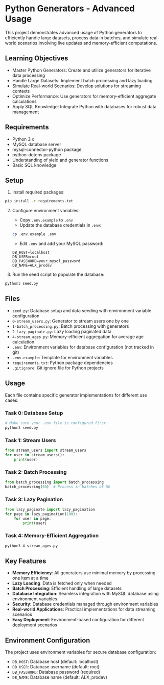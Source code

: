 # Python Generators - Advanced Usage

This project demonstrates advanced usage of Python generators to efficiently handle large datasets, process data in batches, and simulate real-world scenarios involving live updates and memory-efficient computations.

## Learning Objectives

- Master Python Generators: Create and utilize generators for iterative data processing
- Handle Large Datasets: Implement batch processing and lazy loading
- Simulate Real-world Scenarios: Develop solutions for streaming contexts
- Optimize Performance: Use generators for memory-efficient aggregate calculations
- Apply SQL Knowledge: Integrate Python with databases for robust data management

## Requirements

- Python 3.x
- MySQL database server
- mysql-connector-python package
- python-dotenv package
- Understanding of yield and generator functions
- Basic SQL knowledge

## Setup

1. Install required packages:
```bash
pip install -r requirements.txt
```

2. Configure environment variables:
   - Copy `.env.example` to `.env`
   - Update the database credentials in `.env`:
   ```bash
   cp .env.example .env
   ```
   - Edit `.env` and add your MySQL password:
   ```
   DB_HOST=localhost
   DB_USER=root
   DB_PASSWORD=your_mysql_password
   DB_NAME=ALX_prodev
   ```

3. Run the seed script to populate the database:
```bash
python3 seed.py
```

## Files

- `seed.py`: Database setup and data seeding with environment variable configuration
- `0-stream_users.py`: Generator to stream users one by one
- `1-batch_processing.py`: Batch processing with generators
- `2-lazy_paginate.py`: Lazy loading paginated data
- `4-stream_ages.py`: Memory-efficient aggregation for average age calculation
- `.env`: Environment variables for database configuration (not tracked in git)
- `.env.example`: Template for environment variables
- `requirements.txt`: Python package dependencies
- `.gitignore`: Git ignore file for Python projects

## Usage

Each file contains specific generator implementations for different use cases:

### Task 0: Database Setup
```bash
# Make sure your .env file is configured first
python3 seed.py
```

### Task 1: Stream Users
```python
from stream_users import stream_users
for user in stream_users():
    print(user)
```

### Task 2: Batch Processing
```python
from batch_processing import batch_processing
batch_processing(50)  # Process in batches of 50
```

### Task 3: Lazy Pagination
```python
from lazy_paginate import lazy_pagination
for page in lazy_pagination(100):
    for user in page:
        print(user)
```

### Task 4: Memory-Efficient Aggregation
```bash
python3 4-stream_ages.py
```

## Key Features

- **Memory Efficiency**: All generators use minimal memory by processing one item at a time
- **Lazy Loading**: Data is fetched only when needed
- **Batch Processing**: Efficient handling of large datasets
- **Database Integration**: Seamless integration with MySQL database using environment variables
- **Security**: Database credentials managed through environment variables
- **Real-world Applications**: Practical implementations for data streaming scenarios
- **Easy Deployment**: Environment-based configuration for different deployment scenarios

## Environment Configuration

The project uses environment variables for secure database configuration:

- `DB_HOST`: Database host (default: localhost)
- `DB_USER`: Database username (default: root)
- `DB_PASSWORD`: Database password (required)
- `DB_NAME`: Database name (default: ALX_prodev)